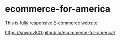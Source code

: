 # ecommerce-for-america
This is fully responsive E-commerce website. 

https://sowrov801.github.io/ecommerce-for-america/
